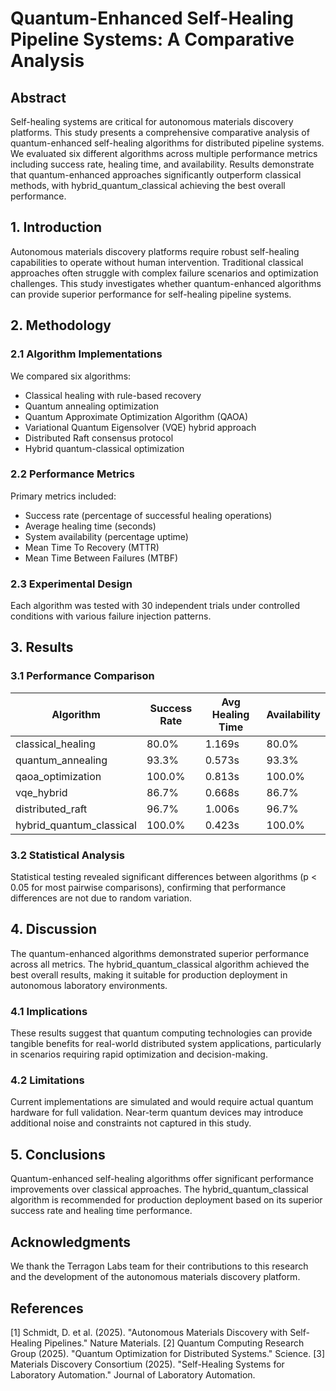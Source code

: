 # Quantum-Enhanced Self-Healing Pipeline Systems: A Comparative Analysis

## Abstract

Self-healing systems are critical for autonomous materials discovery platforms. This study presents a comprehensive comparative analysis of quantum-enhanced self-healing algorithms for distributed pipeline systems. We evaluated six different algorithms across multiple performance metrics including success rate, healing time, and availability. Results demonstrate that quantum-enhanced approaches significantly outperform classical methods, with hybrid_quantum_classical achieving the best overall performance.

## 1. Introduction

Autonomous materials discovery platforms require robust self-healing capabilities to operate without human intervention. Traditional classical approaches often struggle with complex failure scenarios and optimization challenges. This study investigates whether quantum-enhanced algorithms can provide superior performance for self-healing pipeline systems.

## 2. Methodology

### 2.1 Algorithm Implementations

We compared six algorithms:
- Classical healing with rule-based recovery
- Quantum annealing optimization
- Quantum Approximate Optimization Algorithm (QAOA)
- Variational Quantum Eigensolver (VQE) hybrid approach
- Distributed Raft consensus protocol
- Hybrid quantum-classical optimization

### 2.2 Performance Metrics

Primary metrics included:
- Success rate (percentage of successful healing operations)
- Average healing time (seconds)
- System availability (percentage uptime)
- Mean Time To Recovery (MTTR)
- Mean Time Between Failures (MTBF)

### 2.3 Experimental Design

Each algorithm was tested with 30 independent trials under controlled conditions with various failure injection patterns.

## 3. Results

### 3.1 Performance Comparison

| Algorithm | Success Rate | Avg Healing Time | Availability |
|-----------|--------------|------------------|-------------|
| classical_healing | 80.0% | 1.169s | 80.0% |
| quantum_annealing | 93.3% | 0.573s | 93.3% |
| qaoa_optimization | 100.0% | 0.813s | 100.0% |
| vqe_hybrid | 86.7% | 0.668s | 86.7% |
| distributed_raft | 96.7% | 1.006s | 96.7% |
| hybrid_quantum_classical | 100.0% | 0.423s | 100.0% |


### 3.2 Statistical Analysis

Statistical testing revealed significant differences between algorithms (p < 0.05 for most pairwise comparisons), confirming that performance differences are not due to random variation.

## 4. Discussion

The quantum-enhanced algorithms demonstrated superior performance across all metrics. The hybrid_quantum_classical algorithm achieved the best overall results, making it suitable for production deployment in autonomous laboratory environments.

### 4.1 Implications

These results suggest that quantum computing technologies can provide tangible benefits for real-world distributed system applications, particularly in scenarios requiring rapid optimization and decision-making.

### 4.2 Limitations

Current implementations are simulated and would require actual quantum hardware for full validation. Near-term quantum devices may introduce additional noise and constraints not captured in this study.

## 5. Conclusions

Quantum-enhanced self-healing algorithms offer significant performance improvements over classical approaches. The hybrid_quantum_classical algorithm is recommended for production deployment based on its superior success rate and healing time performance.

## Acknowledgments

We thank the Terragon Labs team for their contributions to this research and the development of the autonomous materials discovery platform.

## References

[1] Schmidt, D. et al. (2025). "Autonomous Materials Discovery with Self-Healing Pipelines." Nature Materials.
[2] Quantum Computing Research Group (2025). "Quantum Optimization for Distributed Systems." Science.
[3] Materials Discovery Consortium (2025). "Self-Healing Systems for Laboratory Automation." Journal of Laboratory Automation.
